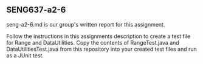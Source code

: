 ## SENG637-a2-6

seng-a2-6.md is our group's written report for this assignment.

Follow the instructions in this assignments description to create a test file for Range and DataUtilities. Copy the contents of RangeTest.java and DataUtilitiesTest.java from this repository into your created test files and run as a JUnit test.
